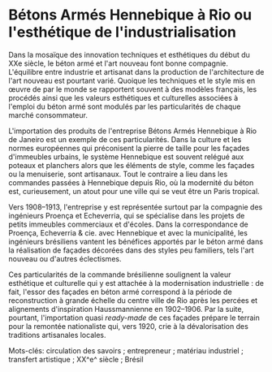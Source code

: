 # Bétons Armés Hennebique à Rio ou l'esthétique de l'industrialisation

Dans la mosaïque des innovation techniques et esthétiques du début du
XXe siècle, le béton armé et l'art nouveau font bonne compagnie.
L'équilibre entre industrie et artisanat dans la production de
l'architecture de l'art nouveau est pourtant varié.
Quoique les techniques et le style mis en œuvre de par le monde se
rapportent souvent à des modèles français,
les procédés ainsi que les valeurs esthétiques et culturelles associées
à l'emploi du béton armé
sont modulés par les particularités de chaque marché consommateur.

L'importation des produits de l'entreprise Bétons Armés Hennebique
à Rio de Janeiro est un exemple de ces particularités.
Dans la culture et les normes européennes qui préconisent la pierre de
taille pour les façades d'immeubles urbains,
le système Hennebique est souvent relégué aux poteaux et planchers
alors que les éléments de style, comme les façades ou la menuiserie,
sont artisanaux.
Tout le contraire a lieu dans les commandes passées à Hennebique depuis
Rio, où la modernité du béton est, curieusement, un atout pour
une ville qui se veut être un Paris tropical.

Vers 1908–1913, l'entreprise y est représentée surtout par la compagnie
des ingénieurs Proença et Echeverria,
qui se spécialise dans les projets de petits immeubles commerciaux et
d'écoles.
Dans la correspondance de Proença, Echeverria & cie. avec Hennebique et
avec la municipalité, les ingénieurs brésiliens vantent les bénéfices
apportés par le béton armé dans la réalisation de façades décorées dans
des styles peu familiers, tels l'art nouveau ou d'autres éclectismes.

Ces particularités de la commande brésilienne soulignent la valeur
esthétique et culturelle qui y est attachée à la modernisation
industrielle :
de fait, l'essor des façades en béton armé correspond à la période de
reconstruction à grande échelle du centre ville de Rio après les
percées et alignements d'inspiration Haussmannienne en 1902–1906.
Par la suite, pourtant,
l'importation quasi *ready-made* de ces façades prépare le terrain pour
la remontée nationaliste qui, vers 1920, crie à la dévalorisation des
traditions artisanales locales.

Mots-clés:
circulation des savoirs ;
entrepreneur ;
matériau industriel ;
transfert artistique ;
XX^e^ siècle ;
Brésil

